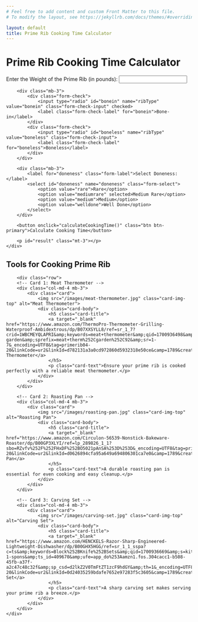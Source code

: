 ```yaml
---
# Feel free to add content and custom Front Matter to this file.
# To modify the layout, see https://jekyllrb.com/docs/themes/#overriding-theme-defaults

layout: default
title: Prime Rib Cooking Time Calculator
---
```


<div class="row mt-5">
    <div class="frosted-glass">
        <!-- Calculator content -->
		<h1 class="mb-4">Prime Rib Cooking Time Calculator</h1>
		<div class="mb-3">
			<label for="weight" class="form-label">Enter the Weight of the Prime Rib (in pounds):</label>
			<input type="number" id="weight" name="weight" class="form-control">
		</div>

		<div class="mb-3">
			<div class="form-check">
				<input type="radio" id="bonein" name="ribType" value="bonein" class="form-check-input" checked>
				<label class="form-check-label" for="bonein">Bone-in</label>
			</div>
			<div class="form-check">
				<input type="radio" id="boneless" name="ribType" value="boneless" class="form-check-input">
				<label class="form-check-label" for="boneless">Boneless</label>
			</div>
		</div>

		<div class="mb-3">
			<label for="doneness" class="form-label">Select Doneness:</label>
			<select id="doneness" name="doneness" class="form-select">
				<option value="rare">Rare</option>
				<option value="mediumrare" selected>Medium Rare</option>
				<option value="medium">Medium</option>
				<option value="welldone">Well Done</option>
			</select>
		</div>

		<button onclick="calculateCookingTime()" class="btn btn-primary">Calculate Cooking Time</button>

		<p id="result" class="mt-3"></p>
    </div>
</div>

<!-- Tools for Cooking Prime Rib -->
<div class="row mt-5">
    <div class="frosted-glass">
        <!-- Cards for tools -->
		<h2 class="mb-3">Tools for Cooking Prime Rib</h2>

		<div class="row">
		<!-- Card 1: Meat Thermometer -->
		<div class="col-md-4 mb-3">
			<div class="card">
				<img src="/images/meat-thermometer.jpg" class="card-img-top" alt="Meat Thermometer">
				<div class="card-body">
					<h5 class="card-title">
					<a target="_blank" href="https://www.amazon.com/ThermoPro-Thermometer-Grilling-Waterproof-Ambidextrous/dp/B07XXSYLL8/ref=sr_1_7?crid=1WBCMEYQLAPRI&amp;keywords=meat+thermometer&amp;qid=1700936498&amp;s=home-garden&amp;sprefix=meat+therm%252Cgarden%252C92&amp;sr=1-7&_encoding=UTF8&tag=primerib04-20&linkCode=ur2&linkId=d782131a3a0cd972860d5932318e50ce&camp=1789&creative=9325">Digital Thermometer</a>
					</h5>
					<p class="card-text">Ensure your prime rib is cooked perfectly with a reliable meat thermometer.</p>
				</div>
			</div>
		</div>

		<!-- Card 2: Roasting Pan -->
		<div class="col-md-4 mb-3">
			<div class="card">
				<img src="/images/roasting-pan.jpg" class="card-img-top" alt="Roasting Pan">
				<div class="card-body">
					<h5 class="card-title">
				    <a target="_blank" href="https://www.amazon.com/Circulon-56539-Nonstick-Bakeware-Roaster/dp/B00GP3XLYI/ref=lp_289826_1_1?sbo=RZvfv%252F%252FHxDF%252BO5021pAnSA%253D%253D&_encoding=UTF8&tag=primerib04-20&linkCode=ur2&linkId=d0626894cfa95a649a694806301ca7e0&camp=1789&creative=9325">Roasting Pan</a>	
					</h5>
					<p class="card-text">A durable roasting pan is essential for even cooking and easy cleanup.</p>
				</div>
			</div>
		</div>

		<!-- Card 3: Carving Set -->
		<div class="col-md-4 mb-3">
			<div class="card">
				<img src="/images/carving-set.jpg" class="card-img-top" alt="Carving Set">
				<div class="card-body">
					<h5 class="card-title">
					<a target="_blank" href="https://www.amazon.com/HENCKELS-Razor-Sharp-Engineered-Lightweight-Dishwasher/dp/B00GHX5HGG/ref=sr_1_1_sspa?c=ts&amp;keywords=Block%252BKnife%252BSets&amp;qid=1700936669&amp;s=kitchen&amp;sr=1-1-spons&amp;ts_id=409670&amp;ufe=app_do%253Aamzn1.fos.304cacc1-b508-45fb-a37f-a2c47c48c32f&amp;sp_csd=d2lkZ2V0TmFtZT1zcF9hdGY&amp;th=1&_encoding=UTF8&tag=primerib04-20&linkCode=ur2&linkId=0d24035259bdafe7652e97283f5c3605&camp=1789&creative=9325">Carving Set</a>
					</h5>
					<p class="card-text">A sharp carving set makes serving your prime rib a breeze.</p>
				</div>
			</div>
		</div>
    </div>
</div>

